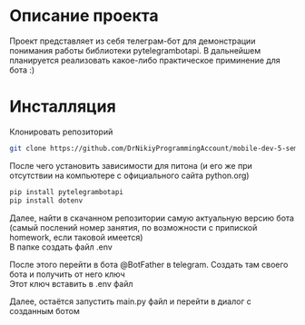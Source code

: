 # Описание проекта

Проект представляет из себя телеграм-бот для демонстрации понимания работы библиотеки pytelegrambotapi. В дальнейшем планируется реализовать какое-либо практическое приминение для бота :)

# Инсталляция

Клонировать репозиторий

```bash
git clone https://github.com/DrNikiyProgrammingAccount/mobile-dev-5-sem.git 
```
После чего установить зависимости для питона (и его же при отсутствии на компьютере с официального сайта python.org)
```bash
pip install pytelegrambotapi
pip install dotenv
```
Далее, найти в скачанном репозитории самую актуальную версию бота (самый послений номер занятия, по возможности с припиской homework, если таковой имеется)   
В папке создать файл .env

После этого перейти в бота @BotFather в telegram. Создать там своего бота и получить от него ключ   
Этот ключ вставить в .env файл

Далее, остаётся запустить main.py файл и перейти в диалог с созданным ботом